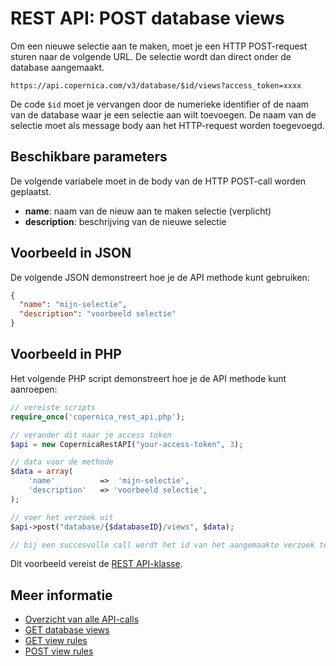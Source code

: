 # REST API: POST database views

Om een nieuwe selectie aan te maken, moet je 
een HTTP POST-request sturen naar de volgende 
URL. De selectie wordt dan direct onder de 
database aangemaakt.

`https://api.copernica.com/v3/database/$id/views?access_token=xxxx`

De code `$id` moet je vervangen door de numerieke identifier of de naam 
van de database waar je een selectie aan wilt toevoegen. De naam van de selectie 
moet als message body aan het HTTP-request worden toegevoegd.

## Beschikbare parameters

De volgende variabele moet in de body van de HTTP 
POST-call worden geplaatst.

- **name**:             naam van de nieuw aan te maken selectie (verplicht)
- **description**:      beschrijving van de nieuwe selectie

## Voorbeeld in JSON

De volgende JSON demonstreert hoe je de API methode kunt gebruiken:

```json
{
  "name": "mijn-selectie",
  "description": "voorbeeld selectie"
}
```

## Voorbeeld in PHP

Het volgende PHP script demonstreert hoe je de API methode kunt aanroepen:

```php
// vereiste scripts
require_once('copernica_rest_api.php');

// verander dit naar je access token
$api = new CopernicaRestAPI("your-access-token", 3);

// data voor de methode
$data = array(
    'name'          =>  'mijn-selectie',
    'description'	=> 'voorbeeld selectie',
);

// voer het verzoek uit
$api->post("database/{$databaseID}/views", $data);

// bij een succesvolle call wordt het id van het aangemaakte verzoek teruggegeven
```

Dit voorbeeld vereist de [REST API-klasse](rest-php).

## Meer informatie

* [Overzicht van alle API-calls](rest-api)
* [GET database views](rest-get-database-views)
* [GET view rules](rest-get-view-rules)
* [POST view rules](rest-post-view-rules)
